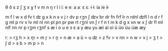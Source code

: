 θ ð s z ʃ ʒ x ɣ f v m n ŋ r l
i iː e eː a aː ɛ ɛː ɨ ɨː ia ie iɨ

m f l w x d fv t ʣ g x k n s v j r dv p rʒn ʃ ʣv br dr fn frf lr n rdnl ʣfl
l n d r f g ml p rv v lv ml nl nn pl pn pr pw rt rʒnl vn ʃ
r f n t m k d g x vn w x ʃ dr fl ml nlf nn nr p rʒm rʒnf s
æ i o u e ɔ ɛ a y æu yu æi ai oi ü üo üu üæ æy

rː > rʒ
h > x
m̥ > m
r̥ > r
n̥ > n
æ > a
ü > u
ʣ > z
fv > v
nn > n
w > v
j > ʒ
t > ʃ
d > s
b > m
p > n
